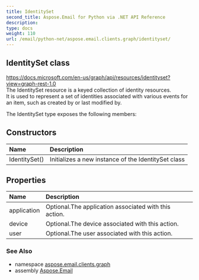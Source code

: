 ```yaml
---
title: IdentitySet
second_title: Aspose.Email for Python via .NET API Reference
description: 
type: docs
weight: 110
url: /email/python-net/aspose.email.clients.graph/identityset/
---
```


## IdentitySet class

https://docs.microsoft.com/en-us/graph/api/resources/identityset?view=graph-rest-1.0<br/>            The IdentitySet resource is a keyed collection of identity resources. <br/>            It is used to represent a set of identities associated with various events for an item, such as created by or last modified by.

The IdentitySet type exposes the following members:
## Constructors
| Name | Description |
| :- | :- |
|IdentitySet()|Initializes a new instance of the IdentitySet class|
## Properties
| Name | Description |
| :- | :- |
|application|Optional.The application associated with this action.|
|device|Optional.The device associated with this action.|
|user|Optional.The user associated with this action.|

### See Also

* namespace [aspose.email.clients.graph](/email/python-net/aspose.email.clients.graph/)
* assembly [Aspose.Email](/slides/python-net/)

